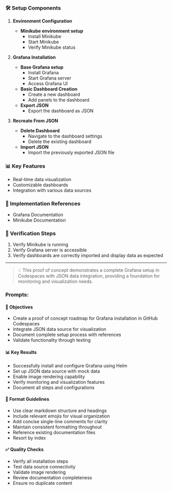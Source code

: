 ### 🛠️ Setup Components

1. **Environment Configuration**
   - **Minikube environment setup**
     - Install Minikube
     - Start Minikube
     - Verify Minikube status

2. **Grafana Installation**
   - **Base Grafana setup**
     - Install Grafana
     - Start Grafana server
     - Access Grafana UI
   - **Basic Dashboard Creation**
     - Create a new dashboard
     - Add panels to the dashboard
   - **Export JSON**
     - Export the dashboard as JSON

3. **Recreate From JSON**
   - **Delete Dashboard**
     - Navigate to the dashboard settings
     - Delete the existing dashboard
   - **Import JSON**
     - Import the previously exported JSON file

### 📊 Key Features
- Real-time data visualization
- Customizable dashboards
- Integration with various data sources

### 🔧 Implementation References
- Grafana Documentation
- Minikube Documentation

### 🎯 Verification Steps
1. Verify Minikube is running
2. Verify Grafana server is accessible
3. Verify dashboards are correctly imported and display data as expected

---

> 💡 This proof of concept demonstrates a complete Grafana setup in Codespaces with JSON data integration, providing a foundation for monitoring and visualization needs.

### Prompts:

#### 🎯 Objectives
- Create a proof of concept roadmap for Grafana installation in GitHub Codespaces
- Integrate JSON data source for visualization
- Document complete setup process with references
- Validate functionality through testing

#### 📊 Key Results
- Successfully install and configure Grafana using Helm
- Set up JSON data source with mock data
- Enable image rendering capability
- Verify monitoring and visualization features
- Document all steps and configurations

#### 📝 Format Guidelines
- Use clear markdown structure and headings
- Include relevant emojis for visual organization
- Add concise single-line comments for clarity
- Maintain consistent formatting throughout
- Reference existing documentation files
- Resort by index

#### ✅ Quality Checks
- Verify all installation steps
- Test data source connectivity
- Validate image rendering
- Review documentation completeness
- Ensure no duplicate content